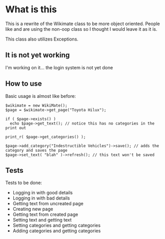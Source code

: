 # What is this

This is a rewrite of the Wikimate class to be more object oriented.  People like and are using the non-oop class so I thought I would leave it as it is.

This class also utilizes Exceptions.

## It is not yet working

I'm working on it... the login system is not yet done

## How to use

Basic usage is almost like before:

    $wikimate = new WikiMate();
    $page = $wikimate->get_page("Toyota Hilux");
    
    if ( $page->exists() )
      echo $page->get_text(); // notice this has no categories in the print out
      
    print_r( $page->get_categories() );
    
    $page->add_category("Indestructible Vehicles")->save(); // adds the category and saves the page
    $page->set_text( "blah" )->refresh(); // this text won't be saved
  
## Tests

Tests to be done:

* Logging in with good details
* Logging in with bad details
* Getting text from uncreated page
* Creating new page
* Getting text from created page
* Setting text and getting text
* Setting categories and getting categories
* Adding categories and getting categories